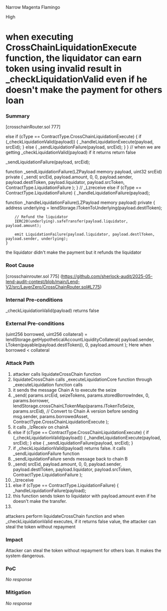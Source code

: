 Narrow Magenta Flamingo

High

# when executing CrossChainLiquidationExecute function, the liquidator can earn token using invalid result in _checkLiquidationValid even if he doesn't make the payment for others loan

### Summary

[crosschainRouter.sol 777]

else if (cType == ContractType.CrossChainLiquidationExecute) {
            if (_checkLiquidationValid(payload)) {
                _handleLiquidationExecute(payload, srcEid);
            } else {
                _sendLiquidationFailure(payload, srcEid);
            }
        }
// when we are getting _checkLiquidationValid(payload) if it returns return false

 _sendLiquidationFailure(payload, srcEid);

 function _sendLiquidationFailure(LZPayload memory payload, uint32 srcEid) private {
        _send(
            srcEid,
            payload.amount,
            0,
            0,
            payload.sender,
            payload.destlToken,
            payload.liquidator,
            payload.srcToken,
            ContractType.LiquidationFailure
        );
    }
// _Lzreceive
else if (cType == ContractType.LiquidationFailure) {
            _handleLiquidationFailure(payload);


function _handleLiquidationFailure(LZPayload memory payload) private {
        address underlying = lendStorage.lTokenToUnderlying(payload.destlToken);

        // Refund the liquidator
        IERC20(underlying).safeTransfer(payload.liquidator, payload.amount);

        emit LiquidationFailure(payload.liquidator, payload.destlToken, payload.sender, underlying);
    }
the liquidator didn't make the payment but it refunds the liquidator

### Root Cause

[crosschainrouter.sol 775]
(https://github.com/sherlock-audit/2025-05-lend-audit-contest/blob/main/Lend-V2/src/LayerZero/CrossChainRouter.sol#L775)

### Internal Pre-conditions

_checkLiquidationValid(payload) returns false

### External Pre-conditions

(uint256 borrowed, uint256 collateral) = lendStorage.getHypotheticalAccountLiquidityCollateral(
            payload.sender, LToken(payable(payload.destlToken)), 0, payload.amount
        );
 Here when borrowed < collateral

### Attack Path
 1. attacker calls liquidateCrossChain function
 2. liquidateCrossChain  calls _executeLiquidationCore function through _executeLiquidation function calls
 3. it sends the message Chain A to execute the seize
 4. _send(
            params.srcEid,
            seizeTokens,
            params.storedBorrowIndex,
            0,
            params.borrower,
            lendStorage.crossChainLTokenMap(params.lTokenToSeize, params.srcEid), // Convert to Chain A version before sending
            msg.sender,
            params.borrowedAsset,
            ContractType.CrossChainLiquidationExecute
        );
5. it calls _lzReceiv on chainA
6.  else if (cType == ContractType.CrossChainLiquidationExecute) {
            if (_checkLiquidationValid(payload)) {
                _handleLiquidationExecute(payload, srcEid);
            } else {
                _sendLiquidationFailure(payload, srcEid);
            }
7. if _checkLiquidationValid(payload) returns false. it calls _sendLiquidationFailure function
8. _sendLiquidationFailure  sends message back to chain B
9.  _send(
            srcEid,
            payload.amount,
            0,
            0,
            payload.sender,
            payload.destlToken,
            payload.liquidator,
            payload.srcToken,
            ContractType.LiquidationFailure
        );
10. _lzreceive
11.  else if (cType == ContractType.LiquidationFailure) {
            _handleLiquidationFailure(payload);
12. this function sends token to liquidator with payload.amount even if he doesn't make the transfer.
13. 
attackers perform liquidateCrossChain function  and when  _checkLiquidationValid executes, if it returns false value, the attacker can steal the token without repayment
### Impact

Attacker can steal the token without repayment for others loan. It makes the system dangerous.

### PoC

_No response_

### Mitigation

_No response_